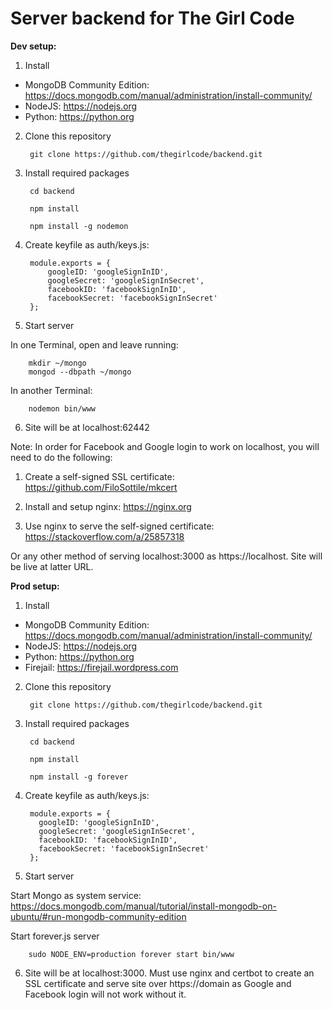 # Server backend for The Girl Code

**Dev setup:**

1. Install
  * MongoDB Community Edition: https://docs.mongodb.com/manual/administration/install-community/
  * NodeJS: https://nodejs.org
  * Python: https://python.org

2. Clone this repository

        git clone https://github.com/thegirlcode/backend.git

3. Install required packages

        cd backend

        npm install

        npm install -g nodemon

4. Create keyfile as auth/keys.js:

        module.exports = {
        	googleID: 'googleSignInID',
        	googleSecret: 'googleSignInSecret',
        	facebookID: 'facebookSignInID',
        	facebookSecret: 'facebookSignInSecret'
        };

5. Start server

  In one Terminal, open and leave running:

        mkdir ~/mongo
        mongod --dbpath ~/mongo

  In another Terminal:

        nodemon bin/www

6. Site will be at localhost:62442

Note: In order for Facebook and Google login to work on localhost, you will need to do the following:

1. Create a self-signed SSL certificate: 
https://github.com/FiloSottile/mkcert

2. Install and setup nginx: https://nginx.org

3. Use nginx to serve the self-signed certificate: https://stackoverflow.com/a/25857318

Or any other method of serving localhost:3000 as https://localhost. Site will be live at latter URL.

**Prod setup:**

1. Install
  * MongoDB Community Edition: https://docs.mongodb.com/manual/administration/install-community/
  * NodeJS: https://nodejs.org
  * Python: https://python.org
  * Firejail: https://firejail.wordpress.com

2. Clone this repository

        git clone https://github.com/thegirlcode/backend.git

3. Install required packages

        cd backend

        npm install

        npm install -g forever


4. Create keyfile as auth/keys.js:

        module.exports = {
          googleID: 'googleSignInID',
          googleSecret: 'googleSignInSecret',
          facebookID: 'facebookSignInID',
          facebookSecret: 'facebookSignInSecret'
        };

5. Start server

  Start Mongo as system service: https://docs.mongodb.com/manual/tutorial/install-mongodb-on-ubuntu/#run-mongodb-community-edition

  Start forever.js server

        sudo NODE_ENV=production forever start bin/www

6. Site will be at localhost:3000. Must use nginx and certbot to create an SSL certificate and serve site over https://domain as Google and Facebook login will not work without it.
